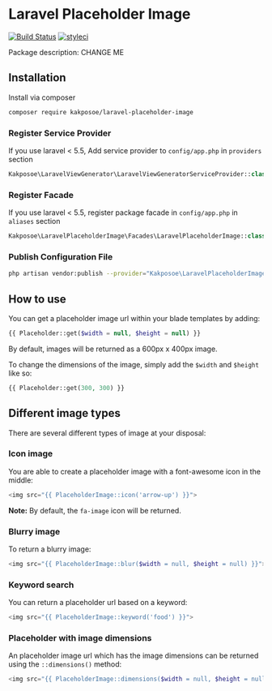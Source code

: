 # Laravel Placeholder Image

[![Build Status](https://travis-ci.org/kakposoe/laravel-placeholder-image.svg?branch=master)](https://travis-ci.org/kakposoe/laravel-placeholder-image)
[![styleci](https://styleci.io/repos/CHANGEME/shield)](https://styleci.io/repos/CHANGEME)

Package description: CHANGE ME

## Installation

Install via composer
```bash
composer require kakposoe/laravel-placeholder-image
```

### Register Service Provider

If you use laravel < 5.5, Add service provider to `config/app.php` in `providers` section
```php
Kakposoe\LaravelViewGenerator\LaravelViewGeneratorServiceProvider::class,
```

### Register Facade

If you use laravel < 5.5, register package facade in `config/app.php` in `aliases` section
```php
Kakposoe\LaravelPlaceholderImage\Facades\LaravelPlaceholderImage::class,
```

### Publish Configuration File

```bash
php artisan vendor:publish --provider="Kakposoe\LaravelPlaceholderImage\ServiceProvider" --tag="config"
```

## How to use
You can get a placeholder image url within your blade templates by adding:

```php
{{ Placeholder::get($width = null, $height = null) }}
```
By default, images will be returned as a 600px x 400px image.

To change the dimensions of the image, simply add the `$width` and `$height` like so:

```php
{{ Placeholder::get(300, 300) }}
```

## Different image types
There are several different types of image at your disposal:

### Icon image
You are able to create a placeholder image with a font-awesome icon in the middle:

```php
<img src="{{ PlaceholderImage::icon('arrow-up') }}">
```

**Note:** By default, the `fa-image` icon will be returned.

### Blurry image
To return a blurry image:

```php
<img src="{{ PlaceholderImage::blur($width = null, $height = null) }}">
```

### Keyword search
You can return a placeholder url based on a keyword:

```php
<img src="{{ PlaceholderImage::keyword('food') }}">
```

### Placeholder with image dimensions
An placeholder image url which has the image dimensions can be returned using the `::dimensions()` method:

```php
<img src="{{ PlaceholderImage::dimensions($width = null, $height = null) }}">
```
